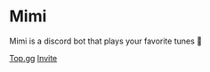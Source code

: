 # Mimi

Mimi is a discord bot that plays your favorite tunes 🎵

[Top.gg](https://top.gg/bot/801953775911960606)
[Invite](https://mimi.nordstudios.org)
